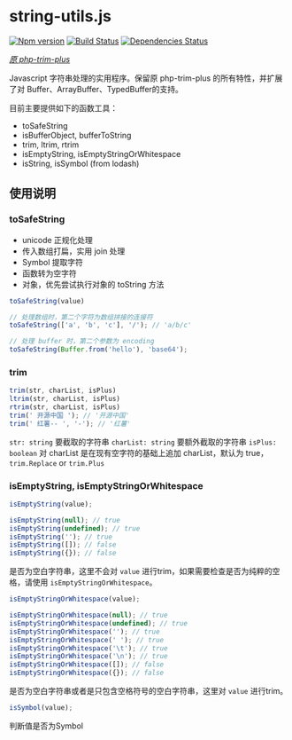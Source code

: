 # string-utils.js

[![Npm version](https://img.shields.io/npm/v/php-trim-plus.svg)](https://www.npmjs.com/package/php-trim-plus)
[![Build Status](https://img.shields.io/travis/janpoem/php-trim-plus/master.svg)](https://travis-ci.org/janpoem/php-trim-plus)
[![Dependencies Status](https://img.shields.io/david/janpoem/php-trim-plus.svg)](https://david-dm.org/janpoem/php-trim-plus)

[_原 php-trim-plus_](https://www.npmjs.com/package/php-trim-plus)

Javascript 字符串处理的实用程序。保留原 php-trim-plus 的所有特性，并扩展了对 Buffer、ArrayBuffer、TypedBuffer的支持。

目前主要提供如下的函数工具：

* toSafeString
* isBufferObject, bufferToString
* trim, ltrim, rtrim
* isEmptyString, isEmptyStringOrWhitespace
* isString, isSymbol (from lodash)

## 使用说明

### toSafeString

* unicode 正规化处理
* 传入数组打扁，实用 join 处理
* Symbol 提取字符
* 函数转为空字符
* 对象，优先尝试执行对象的 toString 方法

```js
toSafeString(value)

// 处理数组时，第二个字符为数组拼接的连接符
toSafeString(['a', 'b', 'c'], '/'); // 'a/b/c'

// 处理 buffer 时，第二个参数为 encoding
toSafeString(Buffer.from('hello'), 'base64');
```

### trim

```js
trim(str, charList, isPlus)
ltrim(str, charList, isPlus)
rtrim(str, charList, isPlus)
trim(' 开源中国 '); // '开源中国'
trim(' 红薯-- ', '-'); // '红薯'
```

`str: string` 要截取的字符串
`charList: string` 要额外截取的字符串
`isPlus: boolean` 对 charList 是在现有空字符的基础上追加 charList，默认为 true，`trim.Replace` or `trim.Plus`

### isEmptyString, isEmptyStringOrWhitespace

```js
isEmptyString(value);

isEmptyString(null); // true
isEmptyString(undefined); // true
isEmptyString(''); // true
isEmptyString([]); // false
isEmptyString({}); // false
```

是否为空白字符串，这里不会对 `value` 进行trim，如果需要检查是否为纯粹的空格，请使用 `isEmptyStringOrWhitespace`。

```js
isEmptyStringOrWhitespace(value);

isEmptyStringOrWhitespace(null); // true
isEmptyStringOrWhitespace(undefined); // true
isEmptyStringOrWhitespace(''); // true
isEmptyStringOrWhitespace(' '); // true
isEmptyStringOrWhitespace('\t'); // true
isEmptyStringOrWhitespace('\n'); // true
isEmptyStringOrWhitespace([]); // false
isEmptyStringOrWhitespace({}); // false
```

是否为空白字符串或者是只包含空格符号的空白字符串，这里对 `value` 进行trim。

```js
isSymbol(value); 
```

判断值是否为Symbol